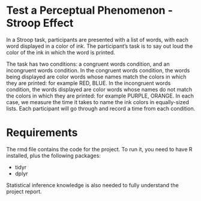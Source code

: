 # Test a Perceptual Phenomenon - Stroop Effect

In a Stroop task, participants are presented with a list of words, with each word displayed in a color of ink.
The participant’s task is to say out loud the color of the ink in which the word is printed. 

The task has two conditions: a congruent words condition, and an incongruent words condition. In the congruent words
condition, the words being displayed are color words whose names match the colors in which they are printed:
for example RED, BLUE. In the incongruent words condition, the words displayed are color words whose
names do not match the colors in which they are printed: for example PURPLE, ORANGE. In each case, we
measure the time it takes to name the ink colors in equally-sized lists. Each participant will go through and
record a time from each condition.

# Requirements
The rmd file contains the code for the project. To run it, you need to have R installed, plus the following packages:
- tidyr
- dplyr

Statistical inference knowledge is also needed to fully understand the project report.

